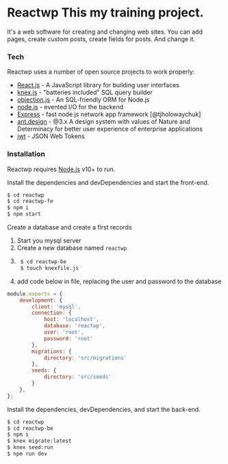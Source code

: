 
# Reactwp This my training project. 

It's a web software for creating and changing web sites. You can add pages, create custom posts, create fields for posts. And change it.


### Tech

Reactwp uses a number of open source projects to work properly:

* [React.js](https://reactjs.org/) - A JavaScript library for building user interfaces
* [knex.js](http://knexjs.org/) - "batteries included" SQL query builder
* [objection.js](https://vincit.github.io/objection.js/) - An SQL-friendly ORM for Node.js
* [node.js](https://nodejs.org/) - evented I/O for the backend
* [Express](https://expressjs.com/) - fast node.js network app framework [@tjholowaychuk]
* [ant.design](https://3x.ant.design/) - @3.x A design system with values of Nature and Determinacy for better user experience of enterprise applications
* [jwt](https://jwt.io/) - JSON Web Tokens



### Installation

Reactwp requires [Node.js](https://nodejs.org/) v10+ to run.

Install the dependencies and devDependencies and start the front-end.

```sh
$ cd reactwp
$ cd reactwp-fe
$ npm i
$ npm start
```
Create a database and create a first records
1. Start you mysql server
2. Create a new database named `reactwp`
3. ```sh
    $ cd reactwp-be
    $ touch knexfile.js
5. add code below in file, replacing the user and password to the database

```js
module.exports = {
    development: {
        client: 'mysql',
        connection: {
            host: 'localhost',
            database: 'reactwp',
            user: 'root',
            password: 'root'
        },
        migrations: {
            directory: 'src/migrations'
        },
        seeds: {
            directory: 'src/seeds'
        }
    },
};
```


Install the dependencies, devDependencies, and start the back-end.
```sh
$ cd reactwp
$ cd reactwp-be
$ npm i
$ knex migrate:latest
$ knex seed:run
$ npm run dev
```
